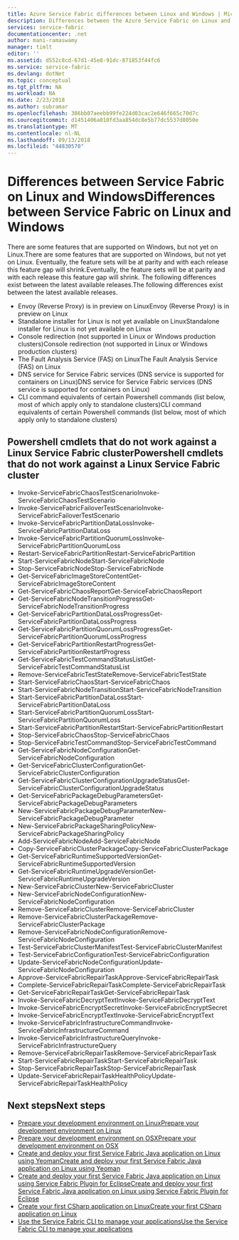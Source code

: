 ```yaml
---
title: Azure Service Fabric differences between Linux and Windows | Microsoft Docs
description: Differences between the Azure Service Fabric on Linux and Azure Service Fabric on Windows.
services: service-fabric
documentationcenter: .net
author: mani-ramaswamy
manager: timlt
editor: ''
ms.assetid: d552c8cd-67d1-45e8-91dc-871853f44fc6
ms.service: service-fabric
ms.devlang: dotNet
ms.topic: conceptual
ms.tgt_pltfrm: NA
ms.workload: NA
ms.date: 2/23/2018
ms.author: subramar
ms.openlocfilehash: 386bb07aeebb99fe224d03cac2e646f665c70d7c
ms.sourcegitcommit: d1451406a010fd3aa854dc8e5b77dc5537d8050e
ms.translationtype: MT
ms.contentlocale: nl-NL
ms.lasthandoff: 09/13/2018
ms.locfileid: "44830570"
---
```

# <a name="differences-between-service-fabric-on-linux-and-windows"></a><span data-ttu-id="83803-103">Differences between Service Fabric on Linux and Windows</span><span class="sxs-lookup"><span data-stu-id="83803-103">Differences between Service Fabric on Linux and Windows</span></span>

<span data-ttu-id="83803-104">There are some features that are supported on Windows, but not yet on Linux.</span><span class="sxs-lookup"><span data-stu-id="83803-104">There are some features that are supported on Windows, but not yet on Linux.</span></span> <span data-ttu-id="83803-105">Eventually, the feature sets will be at parity and with each release this feature gap will shrink.</span><span class="sxs-lookup"><span data-stu-id="83803-105">Eventually, the feature sets will be at parity and with each release this feature gap will shrink.</span></span> <span data-ttu-id="83803-106">The following differences exist between the latest available releases.</span><span class="sxs-lookup"><span data-stu-id="83803-106">The following differences exist between the latest available releases.</span></span>

* <span data-ttu-id="83803-107">Envoy (Reverse Proxy) is in preview on Linux</span><span class="sxs-lookup"><span data-stu-id="83803-107">Envoy (Reverse Proxy) is in preview on Linux</span></span>
* <span data-ttu-id="83803-108">Standalone installer for Linux is not yet available on Linux</span><span class="sxs-lookup"><span data-stu-id="83803-108">Standalone installer for Linux is not yet available on Linux</span></span>
* <span data-ttu-id="83803-109">Console redirection (not supported in Linux or Windows production clusters)</span><span class="sxs-lookup"><span data-stu-id="83803-109">Console redirection (not supported in Linux or Windows production clusters)</span></span>
* <span data-ttu-id="83803-110">The Fault Analysis Service (FAS) on Linux</span><span class="sxs-lookup"><span data-stu-id="83803-110">The Fault Analysis Service (FAS) on Linux</span></span>
* <span data-ttu-id="83803-111">DNS service for Service Fabric services (DNS service is supported for containers on Linux)</span><span class="sxs-lookup"><span data-stu-id="83803-111">DNS service for Service Fabric services (DNS service is supported for containers on Linux)</span></span>
* <span data-ttu-id="83803-112">CLI command equivalents of certain Powershell commands (list below, most of which apply only to standalone clusters)</span><span class="sxs-lookup"><span data-stu-id="83803-112">CLI command equivalents of certain Powershell commands (list below, most of which apply only to standalone clusters)</span></span>

## <a name="powershell-cmdlets-that-do-not-work-against-a-linux-service-fabric-cluster"></a><span data-ttu-id="83803-113">Powershell cmdlets that do not work against a Linux Service Fabric cluster</span><span class="sxs-lookup"><span data-stu-id="83803-113">Powershell cmdlets that do not work against a Linux Service Fabric cluster</span></span>

* <span data-ttu-id="83803-114">Invoke-ServiceFabricChaosTestScenario</span><span class="sxs-lookup"><span data-stu-id="83803-114">Invoke-ServiceFabricChaosTestScenario</span></span>
* <span data-ttu-id="83803-115">Invoke-ServiceFabricFailoverTestScenario</span><span class="sxs-lookup"><span data-stu-id="83803-115">Invoke-ServiceFabricFailoverTestScenario</span></span>
* <span data-ttu-id="83803-116">Invoke-ServiceFabricPartitionDataLoss</span><span class="sxs-lookup"><span data-stu-id="83803-116">Invoke-ServiceFabricPartitionDataLoss</span></span>
* <span data-ttu-id="83803-117">Invoke-ServiceFabricPartitionQuorumLoss</span><span class="sxs-lookup"><span data-stu-id="83803-117">Invoke-ServiceFabricPartitionQuorumLoss</span></span>
* <span data-ttu-id="83803-118">Restart-ServiceFabricPartition</span><span class="sxs-lookup"><span data-stu-id="83803-118">Restart-ServiceFabricPartition</span></span>
* <span data-ttu-id="83803-119">Start-ServiceFabricNode</span><span class="sxs-lookup"><span data-stu-id="83803-119">Start-ServiceFabricNode</span></span>
* <span data-ttu-id="83803-120">Stop-ServiceFabricNode</span><span class="sxs-lookup"><span data-stu-id="83803-120">Stop-ServiceFabricNode</span></span>
* <span data-ttu-id="83803-121">Get-ServiceFabricImageStoreContent</span><span class="sxs-lookup"><span data-stu-id="83803-121">Get-ServiceFabricImageStoreContent</span></span>
* <span data-ttu-id="83803-122">Get-ServiceFabricChaosReport</span><span class="sxs-lookup"><span data-stu-id="83803-122">Get-ServiceFabricChaosReport</span></span>
* <span data-ttu-id="83803-123">Get-ServiceFabricNodeTransitionProgress</span><span class="sxs-lookup"><span data-stu-id="83803-123">Get-ServiceFabricNodeTransitionProgress</span></span>
* <span data-ttu-id="83803-124">Get-ServiceFabricPartitionDataLossProgress</span><span class="sxs-lookup"><span data-stu-id="83803-124">Get-ServiceFabricPartitionDataLossProgress</span></span>
* <span data-ttu-id="83803-125">Get-ServiceFabricPartitionQuorumLossProgress</span><span class="sxs-lookup"><span data-stu-id="83803-125">Get-ServiceFabricPartitionQuorumLossProgress</span></span>
* <span data-ttu-id="83803-126">Get-ServiceFabricPartitionRestartProgress</span><span class="sxs-lookup"><span data-stu-id="83803-126">Get-ServiceFabricPartitionRestartProgress</span></span>
* <span data-ttu-id="83803-127">Get-ServiceFabricTestCommandStatusList</span><span class="sxs-lookup"><span data-stu-id="83803-127">Get-ServiceFabricTestCommandStatusList</span></span>
* <span data-ttu-id="83803-128">Remove-ServiceFabricTestState</span><span class="sxs-lookup"><span data-stu-id="83803-128">Remove-ServiceFabricTestState</span></span>
* <span data-ttu-id="83803-129">Start-ServiceFabricChaos</span><span class="sxs-lookup"><span data-stu-id="83803-129">Start-ServiceFabricChaos</span></span>
* <span data-ttu-id="83803-130">Start-ServiceFabricNodeTransition</span><span class="sxs-lookup"><span data-stu-id="83803-130">Start-ServiceFabricNodeTransition</span></span>
* <span data-ttu-id="83803-131">Start-ServiceFabricPartitionDataLoss</span><span class="sxs-lookup"><span data-stu-id="83803-131">Start-ServiceFabricPartitionDataLoss</span></span>
* <span data-ttu-id="83803-132">Start-ServiceFabricPartitionQuorumLoss</span><span class="sxs-lookup"><span data-stu-id="83803-132">Start-ServiceFabricPartitionQuorumLoss</span></span>
* <span data-ttu-id="83803-133">Start-ServiceFabricPartitionRestart</span><span class="sxs-lookup"><span data-stu-id="83803-133">Start-ServiceFabricPartitionRestart</span></span>
* <span data-ttu-id="83803-134">Stop-ServiceFabricChaos</span><span class="sxs-lookup"><span data-stu-id="83803-134">Stop-ServiceFabricChaos</span></span>
* <span data-ttu-id="83803-135">Stop-ServiceFabricTestCommand</span><span class="sxs-lookup"><span data-stu-id="83803-135">Stop-ServiceFabricTestCommand</span></span>
* <span data-ttu-id="83803-136">Get-ServiceFabricNodeConfiguration</span><span class="sxs-lookup"><span data-stu-id="83803-136">Get-ServiceFabricNodeConfiguration</span></span>
* <span data-ttu-id="83803-137">Get-ServiceFabricClusterConfiguration</span><span class="sxs-lookup"><span data-stu-id="83803-137">Get-ServiceFabricClusterConfiguration</span></span>
* <span data-ttu-id="83803-138">Get-ServiceFabricClusterConfigurationUpgradeStatus</span><span class="sxs-lookup"><span data-stu-id="83803-138">Get-ServiceFabricClusterConfigurationUpgradeStatus</span></span>
* <span data-ttu-id="83803-139">Get-ServiceFabricPackageDebugParameters</span><span class="sxs-lookup"><span data-stu-id="83803-139">Get-ServiceFabricPackageDebugParameters</span></span>
* <span data-ttu-id="83803-140">New-ServiceFabricPackageDebugParameter</span><span class="sxs-lookup"><span data-stu-id="83803-140">New-ServiceFabricPackageDebugParameter</span></span>
* <span data-ttu-id="83803-141">New-ServiceFabricPackageSharingPolicy</span><span class="sxs-lookup"><span data-stu-id="83803-141">New-ServiceFabricPackageSharingPolicy</span></span>
* <span data-ttu-id="83803-142">Add-ServiceFabricNode</span><span class="sxs-lookup"><span data-stu-id="83803-142">Add-ServiceFabricNode</span></span>
* <span data-ttu-id="83803-143">Copy-ServiceFabricClusterPackage</span><span class="sxs-lookup"><span data-stu-id="83803-143">Copy-ServiceFabricClusterPackage</span></span>
* <span data-ttu-id="83803-144">Get-ServiceFabricRuntimeSupportedVersion</span><span class="sxs-lookup"><span data-stu-id="83803-144">Get-ServiceFabricRuntimeSupportedVersion</span></span>
* <span data-ttu-id="83803-145">Get-ServiceFabricRuntimeUpgradeVersion</span><span class="sxs-lookup"><span data-stu-id="83803-145">Get-ServiceFabricRuntimeUpgradeVersion</span></span>
* <span data-ttu-id="83803-146">New-ServiceFabricCluster</span><span class="sxs-lookup"><span data-stu-id="83803-146">New-ServiceFabricCluster</span></span>
* <span data-ttu-id="83803-147">New-ServiceFabricNodeConfiguration</span><span class="sxs-lookup"><span data-stu-id="83803-147">New-ServiceFabricNodeConfiguration</span></span>
* <span data-ttu-id="83803-148">Remove-ServiceFabricCluster</span><span class="sxs-lookup"><span data-stu-id="83803-148">Remove-ServiceFabricCluster</span></span>
* <span data-ttu-id="83803-149">Remove-ServiceFabricClusterPackage</span><span class="sxs-lookup"><span data-stu-id="83803-149">Remove-ServiceFabricClusterPackage</span></span>
* <span data-ttu-id="83803-150">Remove-ServiceFabricNodeConfiguration</span><span class="sxs-lookup"><span data-stu-id="83803-150">Remove-ServiceFabricNodeConfiguration</span></span>
* <span data-ttu-id="83803-151">Test-ServiceFabricClusterManifest</span><span class="sxs-lookup"><span data-stu-id="83803-151">Test-ServiceFabricClusterManifest</span></span>
* <span data-ttu-id="83803-152">Test-ServiceFabricConfiguration</span><span class="sxs-lookup"><span data-stu-id="83803-152">Test-ServiceFabricConfiguration</span></span>
* <span data-ttu-id="83803-153">Update-ServiceFabricNodeConfiguration</span><span class="sxs-lookup"><span data-stu-id="83803-153">Update-ServiceFabricNodeConfiguration</span></span>
* <span data-ttu-id="83803-154">Approve-ServiceFabricRepairTask</span><span class="sxs-lookup"><span data-stu-id="83803-154">Approve-ServiceFabricRepairTask</span></span>
* <span data-ttu-id="83803-155">Complete-ServiceFabricRepairTask</span><span class="sxs-lookup"><span data-stu-id="83803-155">Complete-ServiceFabricRepairTask</span></span>
* <span data-ttu-id="83803-156">Get-ServiceFabricRepairTask</span><span class="sxs-lookup"><span data-stu-id="83803-156">Get-ServiceFabricRepairTask</span></span>
* <span data-ttu-id="83803-157">Invoke-ServiceFabricDecryptText</span><span class="sxs-lookup"><span data-stu-id="83803-157">Invoke-ServiceFabricDecryptText</span></span>
* <span data-ttu-id="83803-158">Invoke-ServiceFabricEncryptSecret</span><span class="sxs-lookup"><span data-stu-id="83803-158">Invoke-ServiceFabricEncryptSecret</span></span>
* <span data-ttu-id="83803-159">Invoke-ServiceFabricEncryptText</span><span class="sxs-lookup"><span data-stu-id="83803-159">Invoke-ServiceFabricEncryptText</span></span>
* <span data-ttu-id="83803-160">Invoke-ServiceFabricInfrastructureCommand</span><span class="sxs-lookup"><span data-stu-id="83803-160">Invoke-ServiceFabricInfrastructureCommand</span></span>
* <span data-ttu-id="83803-161">Invoke-ServiceFabricInfrastructureQuery</span><span class="sxs-lookup"><span data-stu-id="83803-161">Invoke-ServiceFabricInfrastructureQuery</span></span>
* <span data-ttu-id="83803-162">Remove-ServiceFabricRepairTask</span><span class="sxs-lookup"><span data-stu-id="83803-162">Remove-ServiceFabricRepairTask</span></span>
* <span data-ttu-id="83803-163">Start-ServiceFabricRepairTask</span><span class="sxs-lookup"><span data-stu-id="83803-163">Start-ServiceFabricRepairTask</span></span>
* <span data-ttu-id="83803-164">Stop-ServiceFabricRepairTask</span><span class="sxs-lookup"><span data-stu-id="83803-164">Stop-ServiceFabricRepairTask</span></span>
* <span data-ttu-id="83803-165">Update-ServiceFabricRepairTaskHealthPolicy</span><span class="sxs-lookup"><span data-stu-id="83803-165">Update-ServiceFabricRepairTaskHealthPolicy</span></span>



## <a name="next-steps"></a><span data-ttu-id="83803-166">Next steps</span><span class="sxs-lookup"><span data-stu-id="83803-166">Next steps</span></span>
* [<span data-ttu-id="83803-167">Prepare your development environment on Linux</span><span class="sxs-lookup"><span data-stu-id="83803-167">Prepare your development environment on Linux</span></span>](service-fabric-get-started-linux.md)
* [<span data-ttu-id="83803-168">Prepare your development environment on OSX</span><span class="sxs-lookup"><span data-stu-id="83803-168">Prepare your development environment on OSX</span></span>](service-fabric-get-started-mac.md)
* [<span data-ttu-id="83803-169">Create and deploy your first Service Fabric Java application on Linux using Yeoman</span><span class="sxs-lookup"><span data-stu-id="83803-169">Create and deploy your first Service Fabric Java application on Linux using Yeoman</span></span>](service-fabric-create-your-first-linux-application-with-java.md)
* [<span data-ttu-id="83803-170">Create and deploy your first Service Fabric Java application on Linux using Service Fabric Plugin for Eclipse</span><span class="sxs-lookup"><span data-stu-id="83803-170">Create and deploy your first Service Fabric Java application on Linux using Service Fabric Plugin for Eclipse</span></span>](service-fabric-get-started-eclipse.md)
* [<span data-ttu-id="83803-171">Create your first CSharp application on Linux</span><span class="sxs-lookup"><span data-stu-id="83803-171">Create your first CSharp application on Linux</span></span>](service-fabric-create-your-first-linux-application-with-csharp.md)
* [<span data-ttu-id="83803-172">Use the Service Fabric CLI to manage your applications</span><span class="sxs-lookup"><span data-stu-id="83803-172">Use the Service Fabric CLI to manage your applications</span></span>](service-fabric-application-lifecycle-sfctl.md)
